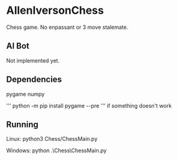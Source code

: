 # AllenIversonChess

Chess game. No enpassant or 3 move stalemate.

## AI Bot

Not implemented yet.

## Dependencies

pygame
numpy

'''
python -m pip install pygame --pre
'''
if something doesn't work

## Running

Linux:
python3 Chess/ChessMain.py

Windows:
python .\Chess\ChessMain.py

